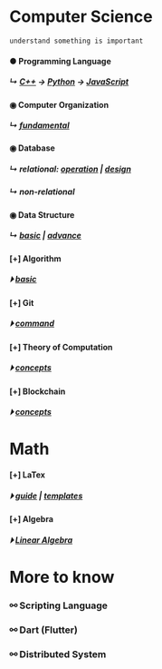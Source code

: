 
# Computer Science
```
understand something is important
```

#### &#x25cf; Programming Language 
##### &#x21b3; [C++](./programming_language/conceptC++.md) &#x2192; [Python]() &#x2192; [JavaScript](./programming_language/JS/) 
#### &#x25c9; Computer Organization 
##### &#x21b3; [fundamental](./fundamental/Computer_Organization.md)

#### &#x25c9; Database 
##### &#x21b3; relational: [operation](./database/relationalDatabase_1.md) | [design](./database/relationalDatabase_2.md)
##### &#x21b3; non-relational

#### &#x25c9; Data Structure
##### &#x21b3; [basic](./data_structure/dataStructureBasic.md) | [advance](./data_structure/dataStructureAdvanced.md)

#### [+] Algorithm
##### &#x23f5; [basic](./algorithm/basicAlgorithm.md)

#### [+] Git 
##### &#x23f5; [command](./fundamental/Git.md)

#### [+] Theory of Computation 
##### &#x23f5; [concepts](./fundamental/TOC.md)

#### [+] Blockchain 
##### &#x23f5; [concepts](./blockchain/blockchain-concept.md)

# Math
#### [+] LaTex 
##### &#x23f5; [guide](./LaTex/LatexGuide.md) | [templates](./LaTex/templates/)

#### [+] Algebra  
##### &#x23f5; [Linear Algebra](./Math/Linear_Algebra/)


# More to know

### &#x26af; Scripting Language

### &#x26af; Dart (Flutter)

### &#x26af; Distributed System
